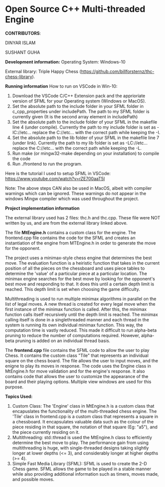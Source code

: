# Open Source C++ Multi-threaded Engine

**CONTRIBUTORS**:

DINYAR ISLAM

SUSHANT GUHA 

**Development information:**
Operating System: Windows-10

External library: Triple Happy Chess (https://github.com/billforsternz/thc-chess-library).

**Running information**
How to run on VSCode in Win-10:

1. Download the VSCode C/C++ Extension pack and the apprioriate version of SFML for your Operating system (Windows or MacOS).
2. Set the absolute path to the include folder in your SFML folder in c_cpp_properties under includePath. The path to my SFML folder is currently given (It is the second array element in includePath)
3. Set the absolute path to the include folder of your SFML in the makefile line 4 (under compile). Currently the path to my include folder is set as -IC://etc... replace the C://etc... with the correct path while keeping the -I.
4. Set the absolute path to the lib folder of your SFML in the makefile line 7 (under link). Currently the path to my lib folder is set as -LC://etc... replace the C://etc... with the correct path while keeping the -L.
5. Run make (or mingw32-make depending on your installation) to compile the code
6. Run ./frontend to run the program.

Here is the tutorial I used to setup SFML in VSCode: https://www.youtube.com/watch?v=rZE700aaT5I

Note: The above steps CAN also be used in MacOS, albeit with compiler warnings which can be ignored. These warnings do not appear in the windows Mingw compiler which was used throughout the project.

**Project implementation information**

The external library used has 2 files: thc.h and thc.cpp. These file were NOT written by us, and are from the external library linked above.

The file **MtEngine.h** contains a custom class for the engine. The frontend.cpp file contains the code for the SFML and creates an instantiation of the engine from MTEngine.h in order to generate the move for the opponent.

The project uses a minimax-style chess engine that determines the best move. The evaluation function is a heiristic function that takes in the current position of all the pieces on the chessboard and uses piece tables to determine the 'value' of a particular piece at a particular location. The minimax engine searches for the best move by looking for the opponent's best move and responding to that. It does this until a certain depth limit is reached. This depth limit is set when choosing the game difficulty.

Multithreading is used to run multiple minimax algorithms in parallel on the list of legal moves. A new thread is created for every legal move when the first instance of the minimax function is called. After this, the minimax function calls itself recursively until the depth limit is reached. The minimax calling itself is done in a singlethreaded manner and each thread in the system is running its own individual minimax function. This way, the computation time is vastly reduced. This made it difficult to run alpha-beta pruning to reduce the number of computations required. However, alpha-beta pruning is added on an individual thread basis.

The **frontend.cpp** file contains the SFML code to allow the user to play Chess. It contains the custom class "Tile" that represents an individual square on the chess board. The file allows the user to input moves, and the enigne to play its moves in response. The code uses the Engine class in MtEngine.h for move validation and for the engine's response. It also contains code that allows the user to customize the appearance of the board and their playing options. Multiple view windows are used for this purpose.

**Topics Used:**

1. Custom Class: The 'Engine' class in MtEngine.h is a custom class that encapuslates the functionality of the multi-threaded chess engine. The 'Tile' class in frontend.cpp is a custom class that represents a square in a chessboard. It encapsulates valuable data such as the colour of the piece residing in that square, the notation of that square (Eg: "a5"), and the piece currently residing on it.
2. Multithreading: std::thread is used the MtEngine.h class to efficiently determine the best move to play. The performance gain from using multithreading is huge, with single-threaded designs taking slightly longer at lower depths (<= 3), and considerably longer at higher depths (>= 4).
3. Simple Fast Media Library (SFML): SFML is used to create the 2-D Chess game. SFML allows the game to be played in a stable manner while also providing additional information such as timers, moves made, and possible moves.

